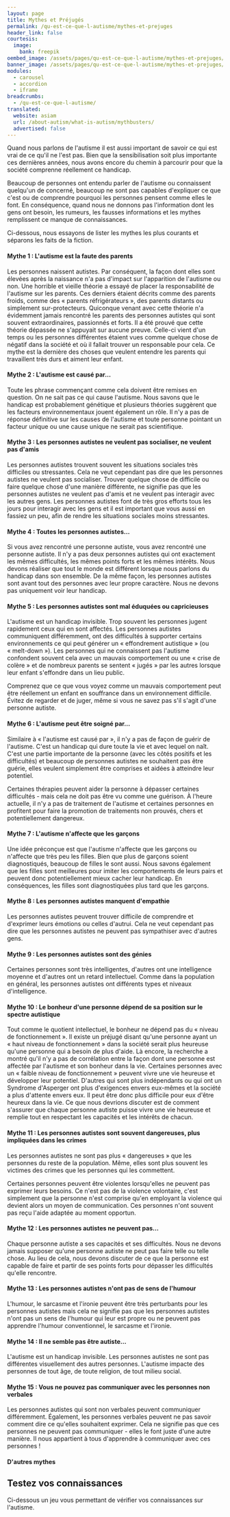 ```yaml
---
layout: page
title: Mythes et Préjugés
permalink: /qu-est-ce-que-l-autisme/mythes-et-prejuges
header_link: false
courtesis:
  image:
    bank: freepik
oembed_image: /assets/pages/qu-est-ce-que-l-autisme/mythes-et-prejuges/opengraph.jpg
banner_image: /assets/pages/qu-est-ce-que-l-autisme/mythes-et-prejuges/banner.jpg
modules:
  - carousel
  - accordion
  - iframe
breadcrumbs:
  - /qu-est-ce-que-l-autisme/
translated:
  website: asiam
  url: /about-autism/what-is-autism/mythbusters/
  advertised: false
---
```


Quand nous parlons de l'autisme il est aussi important de savoir ce qui est vrai de ce qu'il ne l'est pas.
Bien que la sensibilisation soit plus importante ces dernières années,
nous avons encore du chemin à parcourir pour que la société comprenne réellement ce handicap.

Beaucoup de personnes ont entendu parler de l'autisme ou connaissent quelqu'un de concerné, beaucoup ne sont pas capables d'expliquer ce que c'est ou de comprendre
pourquoi les personnes pensent comme elles le font.
En conséquence, quand nous ne donnons pas l'information dont les gens ont besoin,
les rumeurs, les fausses informations et les mythes remplissent ce manque de connaissances.

Ci-dessous, nous essayons de lister les mythes les plus courants et séparons les faits de la fiction.


<amp-accordion animate expand-single-section disable-session-states>
 <section expanded>
  <h4 class="n"><span></span>Mythe 1&nbsp;: L'autisme est la faute des parents</h4>
  <div>
<p>Les personnes naissent autistes. Par conséquent, la façon dont elles sont élevées après la naissance
n'a pas d'impact sur l'apparition de l'autisme ou non.
Une horrible et vieille théorie a essayé de placer la responsabilité de l'autisme sur les parents.
Ces derniers étaient décrits comme des parents froids, comme des  «&nbsp;parents réfrigérateurs&nbsp;», des parents distants ou simplement
sur-protecteurs. Quiconque venant avec cette théorie n'a évidemment jamais rencontré les parents des personnes autistes qui sont souvent
extraordinaires, passionnés et forts.
Il a été prouvé que cette théorie dépassée ne s'appuyait sur aucune preuve. Celle-ci vient d'un temps ou les personnes différentes étaient vues comme quelque chose de négatif dans la société et où il fallait trouver un responsable pour cela.
Ce mythe est la dernière des choses que veulent entendre les parents qui travaillent très durs et aiment leur enfant.</p>
  </div>
 </section>
 <section>
  <h4 class="n"><span></span>Mythe 2&nbsp;: L'autisme est causé par…</h4>
  <div>
<p>Toute les phrase commençant comme cela doivent être remises en question.
On ne sait pas ce qui cause l'autisme. Nous savons que le handicap est probablement génétique et plusieurs théories suggèrent que les facteurs
environnementaux jouent également un rôle.
Il n'y a pas de réponse définitive sur les causes de l'autisme et
toute personne pointant un facteur unique ou une cause unique ne serait pas scientifique.</p>
  </div>
 </section>
 <section>
  <h4 class="n"><span></span>Mythe 3&nbsp;: Les personnes autistes ne veulent pas socialiser, ne veulent pas d'amis</h4>
  <div>
<p>Les personnes autistes trouvent souvent les situations sociales très difficiles ou stressantes. Cela ne veut cependant pas dire que
les personnes autistes ne veulent pas socialiser.
Trouver quelque chose de difficile ou faire quelque chose d'une manière différente, ne signifie pas que les personnes autistes ne veulent pas d'amis et ne veulent pas interagir avec les autres gens.
Les personnes autistes font de très gros efforts tous les jours pour interagir avec les gens et il est important que vous aussi en fassiez un peu, afin de rendre les situations sociales moins stressantes.</p>
  </div>
 </section>
 <section>
  <h4 class="n"><span></span>Mythe 4&nbsp;: Toutes les personnes autistes…</h4>
  <div>
<p>Si vous avez rencontré une personne autiste, vous avez rencontré une personne autiste.
Il n'y a pas deux personnes autistes qui ont exactement les mêmes difficultés, les mêmes points forts et les mêmes intérêts.
Nous devons réaliser que tout le monde est différent lorsque nous parlons du handicap dans son ensemble.
De la même façon, les personnes autistes sont avant tout des personnes avec leur propre caractère. Nous ne devons pas uniquement voir leur handicap.</p>
  </div>
 </section>
 <section>
  <h4 class="n"><span></span>Mythe 5&nbsp;: Les personnes autistes sont mal éduquées ou capricieuses</h4>
  <div>
<p>L'autisme est un handicap invisible. Trop souvent les personnes jugent rapidement ceux qui en sont affectés.
Les personnes autistes communiquent différemment, ont des difficultés à supporter certains environnements ce qui
peut générer un «&nbsp;effondrement autistique&nbsp;» (ou «&nbsp;melt-down&nbsp;»).
Les personnes qui ne connaissent pas l'autisme confondent souvent cela avec un mauvais comportement ou une «&nbsp;crise de colère&nbsp;» et
de nombreux parents se sentent «&nbsp;jugés&nbsp;» par les autres lorsque leur enfant s'effondre dans un lieu public.</p>

<p>Comprenez que ce que vous voyez comme un mauvais comportement peut être réellement un enfant en souffrance dans un environnement difficile.
Évitez de regarder et de juger, même si vous ne savez pas s'il s'agit d'une personne autiste.</p>
  </div>
 </section>
 <section>
  <h4 class="n"><span></span>Mythe 6&nbsp;: L'autisme peut être soigné par…</h4>
  <div>
<p>Similaire à «&nbsp;l'autisme est causé par&nbsp;», il n'y a pas de façon de guérir de l'autisme.
C'est un handicap qui dure toute la vie et avec lequel on naît. C'est une partie importante de la personne (avec les côtés positifs et les difficultés) et beaucoup de personnes autistes ne souhaitent pas être guérie, elles veulent
simplement être comprises et aidées à atteindre leur potentiel.</p>

<p>Certaines thérapies peuvent aider la personne à dépasser certaines difficultés - mais cela ne doit pas être vu comme une guérison.
À l'heure actuelle, il n'y a pas de traitement de l'autisme et certaines personnes en profitent
pour faire la promotion de traitements non prouvés, chers et potentiellement dangereux.</p>
  </div>
 </section>
 <section>
  <h4 class="n"><span></span>Mythe 7&nbsp;: L'autisme n'affecte que les garçons</h4>
  <div>
<p>Une idée préconçue est que l'autisme n'affecte que les garçons ou n'affecte que très peu les filles.
Bien que plus de garçons soient diagnostiqués, beaucoup de filles le sont aussi. Nous savons également que les filles sont meilleures
pour imiter les comportements de leurs pairs et peuvent donc potentiellement mieux cacher leur handicap.
En conséquences, les filles sont diagnostiquées plus tard que les garçons.</p>
  </div>
 </section>
 <section>
  <h4 class="n"><span></span>Mythe 8&nbsp;: Les personnes autistes manquent d'empathie</h4>
  <div>
<p>Les personnes autistes peuvent trouver difficile de comprendre et d'exprimer leurs émotions ou celles d'autrui.
Cela ne veut cependant pas dire que les personnes autistes ne peuvent pas sympathiser avec d'autres gens.</p>
  </div>
 </section>
 <section>
  <h4 class="n"><span></span>Mythe 9&nbsp;: Les personnes autistes sont des génies</h4>
  <div>
<p>Certaines personnes sont très intelligentes, d'autres ont une intelligence moyenne et d'autres ont
un retard intellectuel. Comme dans la population en général, les personnes autistes ont différents types et niveaux d'intelligence.</p>
  </div>
 </section>
 <section>
  <h4 class="n"><span></span>Mythe 10&nbsp;: Le bonheur d'une personne dépend de sa position sur le spectre autistique</h4>
  <div>
<p>Tout comme le quotient intellectuel, le bonheur ne dépend pas du «&nbsp;niveau de fonctionnement&nbsp;».
Il existe un préjugé disant qu'une personne ayant un «&nbsp;haut niveau de fonctionnement&nbsp;» dans la société serait plus heureuse qu'une personne qui a besoin de plus d'aide.
Là encore, la recherche a montré qu'il n'y a pas de corrélation entre la façon dont une personne est affectée par l'autisme et son bonheur dans la vie.
Certaines personnes avec un «&nbsp;faible niveau de fonctionnement&nbsp;» peuvent vivre une vie heureuse et développer leur potentiel.
D'autres qui sont plus indépendants ou qui ont un Syndrome d'Asperger ont plus d'exigences envers eux-mêmes et la société a plus d'attente envers eux.
Il peut être donc plus difficile pour eux d'être heureux dans la vie.
Ce que nous devrions discuter est de comment s'assurer que chaque personne autiste puisse vivre une vie heureuse et remplie tout en
respectant les capacités et les intérêts de chacun.</p>
  </div>
 </section>
 <section>
  <h4 class="n"><span></span>Mythe 11&nbsp;: Les personnes autistes sont souvent dangereuses, plus impliquées dans les crimes</h4>
  <div>
<p>Les personnes autistes ne sont pas plus «&nbsp;dangereuses&nbsp;» que les personnes du reste de la population.
Même, elles sont plus souvent les victimes des crimes que les personnes qui les commettent.</p>

<p>Certaines personnes peuvent être violentes lorsqu'elles ne peuvent pas exprimer leurs besoins. Ce n'est pas de la violence volontaire,
c'est simplement que la personne n'est comprise qu'en employant la violence qui devient alors un moyen de communication.
Ces personnes n'ont souvent pas reçu l'aide adaptée au moment opportun.</p>
  </div>
 </section>
 <section>
  <h4 class="n"><span></span>Mythe 12&nbsp;: Les personnes autistes ne peuvent pas…</h4>
  <div>
<p>Chaque personne autiste a ses capacités et ses difficultés. Nous ne devons jamais supposer qu'une personne autiste ne peut pas faire telle ou telle chose.
Au lieu de cela, nous devons discuter de ce que la personne est capable de faire et partir de ses points forts pour dépasser les difficultés qu'elle rencontre.</p>
  </div>
 </section>
 <section>
  <h4 class="n"><span></span>Mythe 13&nbsp;: Les personnes autistes n'ont pas de sens de l'humour</h4>
  <div>
<p>L'humour, le sarcasme et l'ironie peuvent être très perturbants pour les personnes autistes mais cela ne signifie pas que les personnes autistes n'ont pas un sens de l'humour qui leur est propre
ou ne peuvent pas apprendre l'humour conventionnel, le sarcasme et l'ironie.</p>
  </div>
 </section>
 <section>
  <h4 class="n"><span></span>Mythe 14&nbsp;: Il ne semble pas être autiste…</h4>
  <div>
<p>L'autisme est un handicap invisible. Les personnes autistes ne sont pas différentes visuellement des autres personnes.
L'autisme impacte des personnes de tout âge, de toute religion, de tout milieu social.</p>
  </div>
 </section>
 <section>
  <h4 class="n"><span></span>Mythe 15&nbsp;: Vous ne pouvez pas communiquer avec les personnes non verbales</h4>
  <div>
<p>Les personnes autistes qui sont non verbales peuvent communiquer différemment.
Également, les personnes verbales peuvent ne pas savoir comment dire ce qu'elles souhaitent exprimer.
Cela ne signifie pas que ces personnes ne peuvent pas communiquer - elles le font juste d'une autre manière.
Il nous appartient à tous d'apprendre à communiquer avec ces personnes&nbsp;!</p>
  </div>
 </section>
 <section>
  <h4 class="n"><span></span>D'autres mythes</h4>
  <div>
<amp-carousel width="500" height="500" layout="responsive" type="slides">
 <amp-img src="{{ site.resources_repository }}/myths/autism_is_contagious/img-fr.png" width="500" height="500" layout="responsive" alt="L'autisme est contagieux"></amp-img>
</amp-carousel>
  </div>
 </section>
</amp-accordion>


## Testez vos connaissances

Ci-dessous un jeu vous permettant de vérifier vos connaissances sur l'autisme.

<div class="center">
<amp-iframe layout="intrinsic" width="650" height="800" sandbox="allow-scripts" src="/html/mythes.html" scrolling="no">
 <amp-img layout="fill" src="/html/mythes.png" placeholder></amp-img>
</amp-iframe>
</div>


